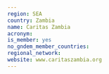 ```yaml
---
region: SEA
country: Zambia
name: Caritas Zambia
acronym: 
is_member: yes
no_gndem_member_countries: 
regional_network: 
website: www.caritaszambia.org
---
```

